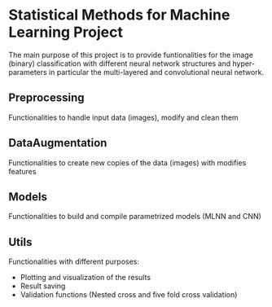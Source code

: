 # Statistical Methods for Machine Learning Project
The main purpose of this project is to provide funtionalities for the image (binary) classification with different neural network structures and hyper-parameters in particular the multi-layered and convolutional neural network. 

## Preprocessing
Functionalities to handle input data (images), modify and clean them

## DataAugmentation
Functionalities to create new copies of the data (images) with modifies features

## Models
Functionalities to build and compile parametrized models (MLNN and CNN)

## Utils
Functionalities with different purposes:
- Plotting and visualization of the results
- Result saving
- Validation functions (Nested cross and five fold cross validation)
